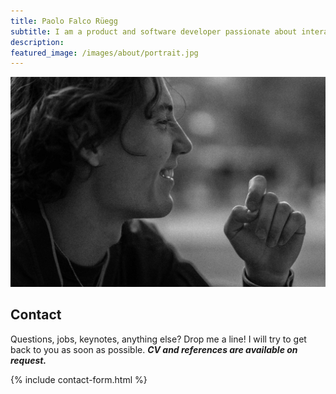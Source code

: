 ```yaml
---
title: Paolo Falco Rüegg
subtitle: I am a product and software developer passionate about interaction design, XR and innovation. I prototype products and services through a unique blend of design thinking and technical knowledge.
description:
featured_image: /images/about/portrait.jpg
---
```


![](/images/about/portrait.jpg)

## Contact 

Questions, jobs, keynotes, anything else? Drop me a line! I will try to get back to you as soon as possible. ***CV and references are available on request.***


{% include contact-form.html %}
